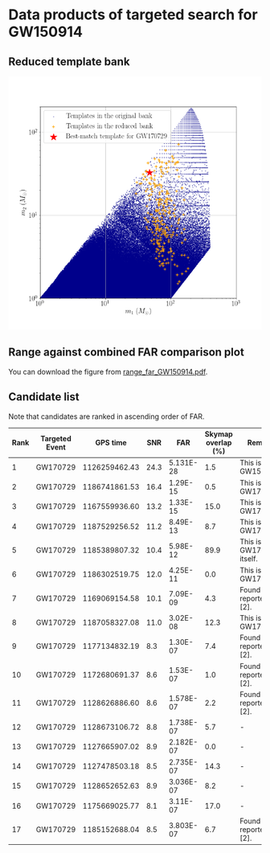 # Data products of targeted search for GW150914

## Reduced template bank
<img src="reduced_bank_together-pngform_GW170729.png" alt="This is me" width="600"/>

## Range against combined FAR comparison plot
You can download the figure from [range_far_GW150914.pdf](https://git.ligo.org/alvin.li/targeted_subthreshold_search_method_paper_data/-/blob/master/GW170729/Range_FAR_plot_GW170729.pdf).

## Candidate list

Note that candidates are ranked in ascending order of FAR.

| Rank | Targeted Event | GPS time | SNR | FAR | Skymap overlap (%) | Remark |
| ------ | ------ | ------ | ------ | ------ | ------ | ------ |
| 1 | GW170729 | 1126259462.43 | 24.3 | 5.131E-28 | 1.5 | This is GW150914. |
| 2 | GW170729 | 1186741861.53 | 16.4 | 1.29E-15 | 0.5 | This is GW170814. |
| 3 | GW170729 | 1167559936.60 | 13.2 | 1.33E-15 | 15.0 | This is GW170104. |
| 4 | GW170729 | 1187529256.52 | 11.2 | 8.49E-13 | 8.7 | This is GW170823. |
| 5 | GW170729 | 1185389807.32 | 10.4 | 5.98E-12 | 89.9 | This is GW170729 itself. |
| 6 | GW170729 | 1186302519.75 | 12.0 | 4.25E-11 | 0.0 | This is GW170809. |
| 7 | GW170729 | 1169069154.58 | 10.1 | 7.09E-09 | 4.3 | Found and reported in [2]. |
| 8 | GW170729 | 1187058327.08 | 11.0 | 3.02E-08 | 12.3 | This is GW170818. |
| 9 | GW170729 | 1177134832.19 | 8.3 | 1.30E-07 | 7.4 | Found and reported in [2]. |
| 10 | GW170729 | 1172680691.37 | 8.6 | 1.53E-07 | 1.0 | Found and reported in [2]. |
| 11 | GW170729 | 1128626886.60 | 8.6 | 1.578E-07 | 2.2 | Found and reported in [2]. |
| 12 | GW170729 | 1128673106.72 | 8.8 | 1.738E-07 | 5.7 | - |
| 13 | GW170729 | 1127665907.02 | 8.9 | 2.182E-07 | 0.0 | - |
| 14 | GW170729 | 1127478503.18 | 8.5 | 2.735E-07 | 14.3 | - |
| 15 | GW170729 | 1128652652.63 | 8.9 | 3.036E-07 | 8.2 | - |
| 16 | GW170729 | 1175669025.77 | 8.1 | 3.11E-07 | 17.0 | - |
| 17 | GW170729 | 1185152688.04 | 8.5 | 3.803E-07 | 6.7 | Found and reported in [2]. |

